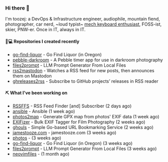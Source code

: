 ### Hi there 👋

I'm toozej: a DevOps & Infrastructure engineer, audiophile, mountain fiend, photographer, car nerd, ~loud typist~ [mech keyboard enthusiast](https://github.com/toozej/keebs), FOSS-ist, skier, PNW-er. Once in IT, always in IT.

#### 👨💻 Repositories I created recently

- [go-find-liquor](https://github.com/toozej/go-find-liquor) - Go Find Liquor (in Oregon)
- [pebble-darkroom](https://github.com/toozej/pebble-darkroom) - A Pebble timer app for use in darkroom photography
- [files2prompt](https://github.com/toozej/files2prompt) - LLM Prompt Generator From Local Files
- [rss2mastodon](https://github.com/toozej/rss2mastodon) - Watches a RSS feed for new posts, then announces them on Mastodon
- [ghreleases2rss](https://github.com/toozej/ghreleases2rss) - Subscribe to GitHub projects’ releases in RSS reader

#### ⛏️ What I've been working on

- [RSSFFS](https://github.com/toozej/RSSFFS) - RSS Feed Finder [and] Subscriber (2 days ago)
- [ansible](https://github.com/toozej/ansible) - Ansible (1 week ago)
- [photos2map](https://github.com/toozej/photos2map) - Generate GPX map from photos' EXIF data (1 week ago)
- [EXIFizer](https://github.com/toozej/EXIFizer) - Bulk EXIF Tagger for Film Photography (2 weeks ago)
- [ghouls](https://github.com/toozej/ghouls) - Simple Go-based URL Bookmarking Service (2 weeks ago)
- [jamestooze.com](https://github.com/toozej/jamestooze.com) - jamestooze.com (3 weeks ago)
- [photos](https://github.com/toozej/photos) -  (3 weeks ago)
- [go-find-liquor](https://github.com/toozej/go-find-liquor) - Go Find Liquor (in Oregon) (3 weeks ago)
- [files2prompt](https://github.com/toozej/files2prompt) - LLM Prompt Generator From Local Files (3 weeks ago)
- [neovimfiles](https://github.com/toozej/neovimfiles) -  (1 month ago)

